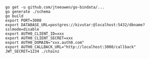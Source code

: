     go get -u github.com/jteeuwen/go-bindata/...
    go generate ./schema
    go build
    export PORT=3000
    export DATABASE_URL=postgres://kivutar:@localhost:5432/dbname?sslmode=disable
    export AUTH0_CLIENT_ID=xxx
    export AUTH0_CLIENT_SECRET=xxx
    export AUTH0_DOMAIN="xxx.auth0.com"
    export AUTH0_CALLBACK_URL="http://localhost:3000/callback"
    JWT_SECRET=1234 ./chainz